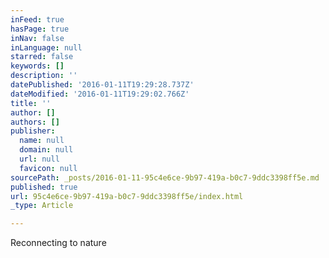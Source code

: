 ```yaml
---
inFeed: true
hasPage: true
inNav: false
inLanguage: null
starred: false
keywords: []
description: ''
datePublished: '2016-01-11T19:29:28.737Z'
dateModified: '2016-01-11T19:29:02.766Z'
title: ''
author: []
authors: []
publisher:
  name: null
  domain: null
  url: null
  favicon: null
sourcePath: _posts/2016-01-11-95c4e6ce-9b97-419a-b0c7-9ddc3398ff5e.md
published: true
url: 95c4e6ce-9b97-419a-b0c7-9ddc3398ff5e/index.html
_type: Article

---
```

Reconnecting to nature